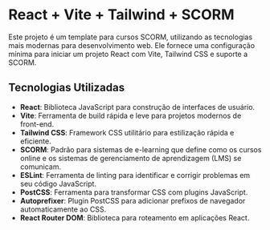 # React + Vite + Tailwind + SCORM

Este projeto é um template para cursos SCORM, utilizando as tecnologias mais modernas para desenvolvimento web. Ele fornece uma configuração mínima para iniciar um projeto React com Vite, Tailwind CSS e suporte a SCORM.

## Tecnologias Utilizadas

- **React**: Biblioteca JavaScript para construção de interfaces de usuário.
- **Vite**: Ferramenta de build rápida e leve para projetos modernos de front-end.
- **Tailwind CSS**: Framework CSS utilitário para estilização rápida e eficiente.
- **SCORM**: Padrão para sistemas de e-learning que define como os cursos online e os sistemas de gerenciamento de aprendizagem (LMS) se comunicam.
- **ESLint**: Ferramenta de linting para identificar e corrigir problemas em seu código JavaScript.
- **PostCSS**: Ferramenta para transformar CSS com plugins JavaScript.
- **Autoprefixer**: Plugin PostCSS para adicionar prefixos de navegador automaticamente ao CSS.
- **React Router DOM**: Biblioteca para roteamento em aplicações React.
